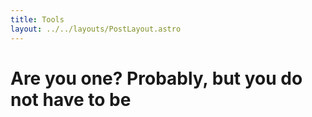 ```yaml
---
title: Tools
layout: ../../layouts/PostLayout.astro
---
```


# Are you one? Probably, but you do not have to be
